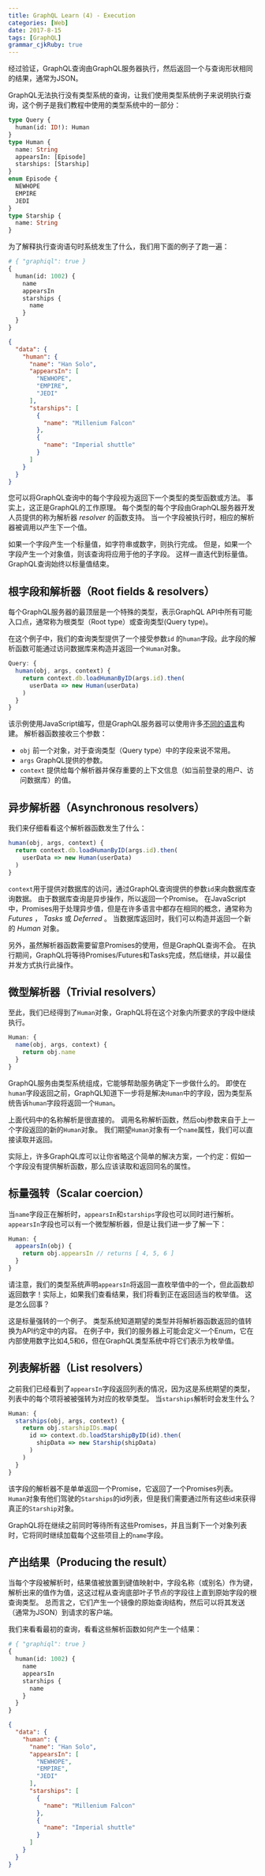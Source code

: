 ```yaml
---
title: GraphQL Learn (4) - Execution 
categories: [Web]
date: 2017-8-15
tags: [GraphQL]
grammar_cjkRuby: true
---
```


经过验证，GraphQL查询由GraphQL服务器执行，然后返回一个与查询形状相同的结果，通常为JSON。

GraphQL无法执行没有类型系统的查询，让我们使用类型系统例子来说明执行查询，这个例子是我们教程中使用的类型系统中的一部分：

```graphql
type Query {
  human(id: ID!): Human
}
type Human {
  name: String
  appearsIn: [Episode]
  starships: [Starship]
}
enum Episode {
  NEWHOPE
  EMPIRE
  JEDI
}
type Starship {
  name: String
}
```
<!--more-->
为了解释执行查询语句时系统发生了什么，我们用下面的例子了跑一遍：

```graphql
# { "graphiql": true }
{
  human(id: 1002) {
    name
    appearsIn
    starships {
      name
    }
  }
}
```
```json
{
  "data": {
    "human": {
      "name": "Han Solo",
      "appearsIn": [
        "NEWHOPE",
        "EMPIRE",
        "JEDI"
      ],
      "starships": [
        {
          "name": "Millenium Falcon"
        },
        {
          "name": "Imperial shuttle"
        }
      ]
    }
  }
}
```

您可以将GraphQL查询中的每个字段视为返回下一个类型的类型函数或方法。 事实上，这正是GraphQL的工作原理。 每个类型的每个字段由GraphQL服务器开发人员提供的称为解析器 _resolver_ 的函数支持。 当一个字段被执行时，相应的解析器被调用以产生下一个值。

如果一个字段产生一个标量值，如字符串或数字，则执行完成。 但是，如果一个字段产生一个对象值，则该查询将应用于他的子字段。 这样一直迭代到标量值。 GraphQL查询始终以标量值结束。



## 根字段和解析器（Root fields & resolvers）

每个GraphQL服务器的最顶层是一个特殊的类型，表示GraphQL API中所有可能入口点，通常称为根类型（Root type）或查询类型(Query type)。

在这个例子中，我们的查询类型提供了一个接受参数`id` 的`human`字段。此字段的解析函数可能通过访问数据库来构造并返回一个`Human`对象。

```js
Query: {
  human(obj, args, context) {
    return context.db.loadHumanByID(args.id).then(
      userData => new Human(userData)
    )
  }
}
```
该示例使用JavaScript编写，但是GraphQL服务器可以使用许多[不同的语言](http://graphql.org/code/)构建。 解析器函数接收三个参数：

- `obj` 前一个对象，对于查询类型（Query type）中的字段来说不常用。
- `args` GraphQL提供的参数。
- `context` 提供给每个解析器并保存重要的上下文信息（如当前登录的用户、访问数据库）的值。
## 异步解析器（Asynchronous resolvers）
我们来仔细看看这个解析器函数发生了什么：
```js
human(obj, args, context) {
  return context.db.loadHumanByID(args.id).then(
    userData => new Human(userData)
  )
}
```
`context`用于提供对数据库的访问，通过GraphQL查询提供的参数`id`来向数据库查询数据。 由于数据库查询是异步操作，所以返回一个Promise。 在JavaScript中，Promises用于处理异步值，但是在许多语言中都存在相同的概念，通常称为 _Futures_ ， _Tasks_ 或 _Deferred_ 。 当数据库返回时，我们可以构造并返回一个新的 _Human_ 对象。

另外，虽然解析器函数需要留意Promises的使用，但是GraphQL查询不会。 在执行期间，GraphQL将等待Promises/Futures和Tasks完成，然后继续，并以最佳并发方式执行此操作。



## 微型解析器（Trivial resolvers）
至此，我们已经得到了`Human`对象，GraphQL将在这个对象内所要求的字段中继续执行。

```js
Human: {
  name(obj, args, context) {
    return obj.name
  }
}
```
GraphQL服务由类型系统组成，它能够帮助服务确定下一步做什么的。 即使在`human`字段返回之前，GraphQL知道下一步将是解决`Human`中的字段，因为类型系统告诉`human`字段将返回一个`Human`。

上面代码中的名称解析是很直接的。 调用名称解析函数，然后obj参数来自于上一个字段返回的新的`Human`对象。 我们期望`Human`对象有一个`name`属性，我们可以直接读取并返回。

实际上，许多GraphQL库可以让你省略这个简单的解决方案，一个约定：假如一个字段没有提供解析函数，那么应该读取和返回同名的属性。



## 标量强转（Scalar coercion）
当`name`字段正在解析时，`appearsIn`和`starships`字段也可以同时进行解析。 `appearsIn`字段也可以有一个微型解析器，但是让我们进一步了解一下：

```js
Human: {
  appearsIn(obj) {
    return obj.appearsIn // returns [ 4, 5, 6 ]
  }
}
```
请注意，我们的类型系统声明`appearsIn`将返回一直枚举值中的一个，但此函数却返回数字！实际上，如果我们查看结果，我们将看到正在返回适当的枚举值。 这是怎么回事？

这是标量强转的一个例子。 类型系统知道期望的类型并将解析器函数返回的值转换为API约定中的内容。 在例子中，我们的服务器上可能会定义一个Enum，它在内部使用数字比如4,5和6，但在GraphQL类型系统中将它们表示为枚举值。

## 列表解析器（List resolvers）
之前我们已经看到了`appearsIn`字段返回列表的情况，因为这是系统期望的类型，列表中的每个项将被被强转为对应的枚举类型。 当`starships`解析时会发生什么？

```js
Human: {
  starships(obj, args, context) {
    return obj.starshipIDs.map(
      id => context.db.loadStarshipByID(id).then(
        shipData => new Starship(shipData)
      )
    )
  }
}
```
该字段的解析器不是单单返回一个Promise，它返回了一个Promises列表。 `Human`对象有他们驾驶的`Starships`的id列表，但是我们需要通过所有这些id来获得真正的`Starship`对象。

GraphQL将在继续之前同时等待所有这些Promises，并且当剩下一个对象列表时，它将同时继续加载每个这些项目上的`name`字段。



## 产出结果（Producing the result）
当每个字段被解析时，结果值被放置到键值映射中，字段名称（或别名）作为键，解析出来的值作为值，这这过程从查询底部叶子节点的字段往上直到原始字段的根查询类型。 总而言之，它们产生一个镜像的原始查询结构，然后可以将其发送（通常为JSON）到请求的客户端。

我们来看看最初的查询，看看这些解析函数如何产生一个结果：

```graphql
# { "graphiql": true }
{
  human(id: 1002) {
    name
    appearsIn
    starships {
      name
    }
  }
}
```

```json
{
  "data": {
    "human": {
      "name": "Han Solo",
      "appearsIn": [
        "NEWHOPE",
        "EMPIRE",
        "JEDI"
      ],
      "starships": [
        {
          "name": "Millenium Falcon"
        },
        {
          "name": "Imperial shuttle"
        }
      ]
    }
  }
}
```

